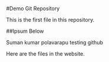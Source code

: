 #Demo Git Repository

This is the first file in this repository.

##Ipsum Below

Suman kumar polavarapu testing github

Here are the files in the website.

